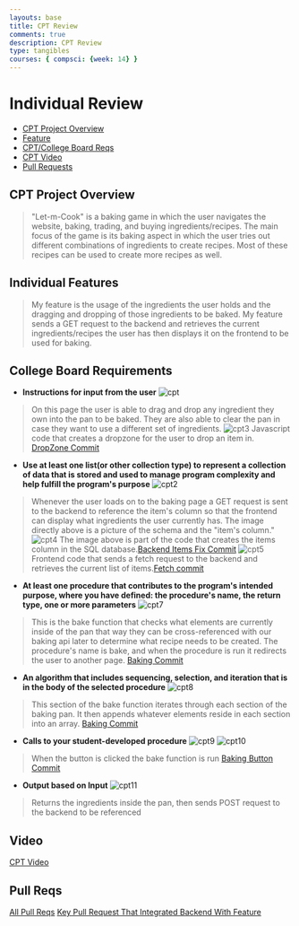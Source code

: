 ```yaml
---
layouts: base
title: CPT Review
comments: true
description: CPT Review
type: tangibles
courses: { compsci: {week: 14} }
---
```


# Individual Review
- [CPT Project Overview](#cpt-project-overview)
- [Feature](#individual-features)
- [CPT/College Board Reqs](#college-board-requirements)
- [CPT Video](#video)
- [Pull Requests](#pull-reqs)

## CPT Project Overview
> "Let-m-Cook" is a baking game in which the user navigates the website, baking, trading, and buying ingredients/recipes. The main focus of the game is its baking aspect in which the user tries out different combinations of ingredients to create recipes. Most of these recipes can be used to create more recipes as well.

## Individual Features
> My feature is the usage of the ingredients the user holds and the dragging and dropping of those ingredients to be baked. My feature sends a GET request to the backend and retrieves the current ingredients/recipes the user has then displays it on the frontend to be used for baking. 

## College Board Requirements

- **Instructions for input from the user**
![cpt](https://github.com/M8tth3/m8th3_2.0/assets/64436503/1aa1a29d-7a1d-43ab-a518-cd8afb536f40)
> On this page the user is able to drag and drop any ingredient they own into the pan to be baked. They are also able to clear the pan in case they want to use a different set of ingredients. 
![cpt3](https://github.com/M8tth3/m8th3_2.0/assets/64436503/0338aca2-8bb5-48f3-8735-9ff10f4858f8)
> Javascript code that creates a dropzone for the user to drop an item in. [DropZone Commit](https://github.com/trevorhuang1/lmc-frontend/commit/accd3ac5fd3623e7ce8d2cbff7e711e00d01d482)


- **Use at least one list(or other collection type) to represent a collection of data that is stored and used to manage program complexity and help fulfill the program's purpose**
![cpt2](https://github.com/M8tth3/m8th3_2.0/assets/64436503/5ff32b12-7fa1-406b-b9e9-573698cc5435)
> Whenever the user loads on to the baking page a GET request is sent to the backend to reference the item's column so that the frontend can display what ingredients the user currently has. The image directly above is a picture of the schema and the "item's column." 
![cpt4](https://github.com/M8tth3/m8th3_2.0/assets/64436503/65f8ae6f-9660-4d65-a126-cdab15f67125)
> The image above is part of the code that creates the items column in the SQL database.[Backend Items Fix Commit](https://github.com/trevorhuang1/lmc-backend/commit/a211ac7873dd44b85bd1cee5270e36e602060175)
![cpt5](https://github.com/M8tth3/m8th3_2.0/assets/64436503/9886cf4a-004a-43ca-91f0-c23449ad76cf)
> Frontend code that sends a fetch request to the backend and retrieves the current list of items.[Fetch commit](https://github.com/trevorhuang1/lmc-frontend/commit/d5187909317d174112ff6944be3d4908a484798c)

- **At least one procedure that contributes to the program's intended purpose, where you have defined: the procedure's name, the return type, one or more parameters**
![cpt7](https://github.com/M8tth3/m8th3_2.0/assets/64436503/b10efe03-0533-4a41-9347-9ebdf9c41669)
> This is the bake function that checks what elements are currently inside of the pan that way they can be cross-referenced with our baking api later to determine what recipe needs to be created. The procedure's name is bake, and when the procedure is run it redirects the user to another page. [Baking Commit](https://github.com/trevorhuang1/lmc-frontend/commit/3c8fc2ea23bd691cd909b9ba391723b6529a9290)
- **An algorithm that includes sequencing, selection, and iteration that is in the body of the selected procedure**
![cpt8](https://github.com/M8tth3/m8th3_2.0/assets/64436503/0825e5d2-dc46-4e33-a2cb-3f2ea61e2847)
> This section of the bake function iterates through each section of the baking pan. It then appends whatever elements reside in each section into an array. [Baking Commit](https://github.com/trevorhuang1/lmc-frontend/commit/3c8fc2ea23bd691cd909b9ba391723b6529a9290)
- **Calls to your student-developed procedure**
![cpt9](https://github.com/M8tth3/m8th3_2.0/assets/64436503/8d1b0de9-f1bc-4a33-a37a-6da0303bfc33)
![cpt10](https://github.com/M8tth3/m8th3_2.0/assets/64436503/530227eb-9eea-4a81-9174-8ffc9c106c41)
> When the button is clicked the bake function is run [Baking Button Commit](https://github.com/trevorhuang1/lmc-frontend/commit/accd3ac5fd3623e7ce8d2cbff7e711e00d01d482)
- **Output based on Input**
![cpt11](https://github.com/M8tth3/m8th3_2.0/assets/64436503/f1af36b7-d9c2-4daf-a5df-3e83752d8bd3)
> Returns the ingredients inside the pan, then sends POST request to the backend to be referenced

## Video
[CPT Video](https://youtu.be/LRCzcuO9YUk)

## Pull Reqs
[All Pull Reqs](https://github.com/trevorhuang1/lmc-frontend/pulls?q=is%3Apr+is%3Aclosed+author%3AM8tth3)
[Key Pull Request That Integrated Backend With Feature](https://github.com/trevorhuang1/lmc-frontend/pull/32)
<script src="https://utteranc.es/client.js"
        repo="[ENTER REPO HERE]"
        issue-term="pathname"
        theme="github-light"
        crossorigin="anonymous"
        async>
</script>